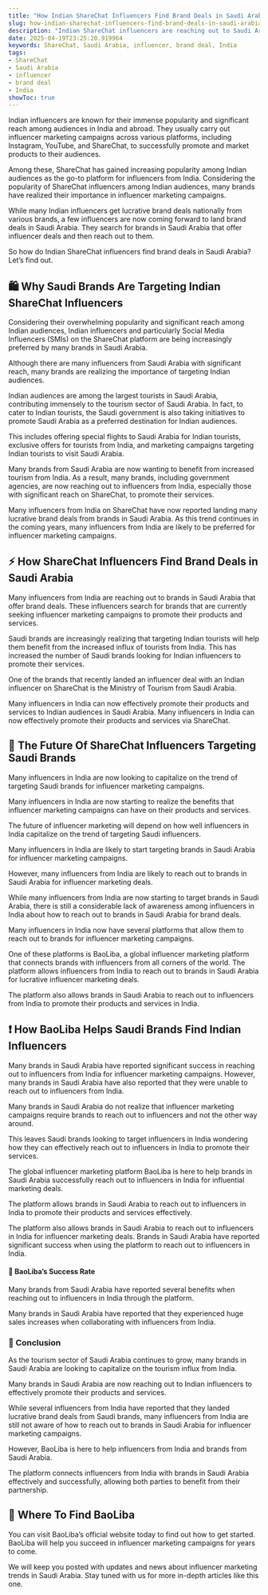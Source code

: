 ```yaml
---
title: "How Indian ShareChat Influencers Find Brand Deals in Saudi Arabia"
slug: how-indian-sharechat-influencers-find-brand-deals-in-saudi-arabia-2025-04-19
description: "Indian ShareChat influencers are reaching out to Saudi Arabian brands for business opportunities. How can they find the best deals?"
date: 2025-04-19T23:25:20.919964
keywords: ShareChat, Saudi Arabia, influencer, brand deal, India
tags:
- ShareChat
- Saudi Arabia
- influencer
- brand deal
- India
showToc: true
---
```


Indian influencers are known for their immense popularity and significant reach among audiences in India and abroad. They usually carry out influencer marketing campaigns across various platforms, including Instagram, YouTube, and ShareChat, to successfully promote and market products to their audiences. 

Among these, ShareChat has gained increasing popularity among Indian audiences as the go-to platform for influencers from India. Considering the popularity of ShareChat influencers among Indian audiences, many brands have realized their importance in influencer marketing campaigns. 

While many Indian influencers get lucrative brand deals nationally from various brands, a few influencers are now coming forward to land brand deals in Saudi Arabia. They search for brands in Saudi Arabia that offer influencer deals and then reach out to them. 

So how do Indian ShareChat influencers find brand deals in Saudi Arabia? Let’s find out.

## 🛍️ Why Saudi Brands Are Targeting Indian ShareChat Influencers

Considering their overwhelming popularity and significant reach among Indian audiences, Indian influencers and particularly Social Media Influencers (SMIs) on the ShareChat platform are being increasingly preferred by many brands in Saudi Arabia. 

Although there are many influencers from Saudi Arabia with significant reach, many brands are realizing the importance of targeting Indian audiences. 

Indian audiences are among the largest tourists in Saudi Arabia, contributing immensely to the tourism sector of Saudi Arabia. In fact, to cater to Indian tourists, the Saudi government is also taking initiatives to promote Saudi Arabia as a preferred destination for Indian audiences. 

This includes offering special flights to Saudi Arabia for Indian tourists, exclusive offers for tourists from India, and marketing campaigns targeting Indian tourists to visit Saudi Arabia. 

Many brands from Saudi Arabia are now wanting to benefit from increased tourism from India. As a result, many brands, including government agencies, are now reaching out to influencers from India, especially those with significant reach on ShareChat, to promote their services. 

Many influencers from India on ShareChat have now reported landing many lucrative brand deals from brands in Saudi Arabia. As this trend continues in the coming years, many influencers from India are likely to be preferred for influencer marketing campaigns.

## ⚡ How ShareChat Influencers Find Brand Deals in Saudi Arabia

Many influencers from India are reaching out to brands in Saudi Arabia that offer brand deals.  These influencers search for brands that are currently seeking influencer marketing campaigns to promote their products and services. 

Saudi brands are increasingly realizing that targeting Indian tourists will help them benefit from the increased influx of tourists from India. This has increased the number of Saudi brands looking for Indian influencers to promote their services.

One of the brands that recently landed an influencer deal with an Indian influencer on ShareChat is the Ministry of Tourism from Saudi Arabia. 

Many influencers in India can now effectively promote their products and services to Indian audiences in Saudi Arabia. Many influencers in India can now effectively promote their products and services via ShareChat. 

## 📆 The Future Of ShareChat Influencers Targeting Saudi Brands

Many influencers in India are now looking to capitalize on the trend of targeting Saudi brands for influencer marketing campaigns. 

Many influencers in India are now starting to realize the benefits that influencer marketing campaigns can have on their products and services. 

The future of influencer marketing will depend on how well influencers in India capitalize on the trend of targeting Saudi influencers. 

Many influencers in India are likely to start targeting brands in Saudi Arabia for influencer marketing campaigns. 

However, many influencers from India are likely to reach out to brands in Saudi Arabia for influencer marketing deals. 

While many influencers from India are now starting to target brands in Saudi Arabia, there is still a considerable lack of awareness among influencers in India about how to reach out to brands in Saudi Arabia for brand deals. 

Many influencers in India now have several platforms that allow them to reach out to brands for influencer marketing campaigns. 

One of these platforms is BaoLiba, a global influencer marketing platform that connects brands with influencers from all corners of the world. The platform allows influencers from India to reach out to brands in Saudi Arabia for lucrative influencer marketing deals. 

The platform also allows brands in Saudi Arabia to reach out to influencers from India to promote their products and services in India. 

## ❗ How BaoLiba Helps Saudi Brands Find Indian Influencers

Many brands in Saudi Arabia have reported significant success in reaching out to influencers from India for influencer marketing campaigns. However, many brands in Saudi Arabia have also reported that they were unable to reach out to influencers from India. 

Many brands in Saudi Arabia do not realize that influencer marketing campaigns require brands to reach out to influencers and not the other way around. 

This leaves Saudi brands looking to target influencers in India wondering how they can effectively reach out to influencers in India to promote their services. 

The global influencer marketing platform BaoLiba is here to help brands in Saudi Arabia successfully reach out to influencers in India for influential marketing deals. 

The platform allows brands in Saudi Arabia to reach out to influencers in India to promote their products and services effectively. 

The platform also allows brands in Saudi Arabia to reach out to influencers in India for influencer marketing deals. Brands in Saudi Arabia have reported significant success when using the platform to reach out to influencers in India. 

#### 📢 BaoLiba’s Success Rate

Many brands from Saudi Arabia have reported several benefits when reaching out to influencers in India through the platform. 

Many brands in Saudi Arabia have reported that they experienced huge sales increases when collaborating with influencers from India. 

### 🔑 Conclusion

As the tourism sector of Saudi Arabia continues to grow, many brands in Saudi Arabia are looking to capitalize on the tourism influx from India. 

Many brands in Saudi Arabia are now reaching out to Indian influencers to effectively promote their products and services. 

While several influencers from India have reported that they landed lucrative brand deals from Saudi brands, many influencers from India are still not aware of how to reach out to brands in Saudi Arabia for influencer marketing campaigns. 

However, BaoLiba is here to help influencers from India and brands from Saudi Arabia. 

The platform connects influencers from India with brands in Saudi Arabia effectively and successfully, allowing both parties to benefit from their partnership. 

## 📍 Where To Find BaoLiba

You can visit BaoLiba’s official website today to find out how to get started. BaoLiba will help you succeed in influencer marketing campaigns for years to come.

We will keep you posted with updates and news about influencer marketing trends in Saudi Arabia. Stay tuned with us for more in-depth articles like this one.